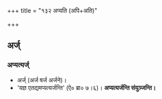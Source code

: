 +++
title = "१३२ अप्यति (अपि+अति)"

+++

## अर्ज्
### अप्यत्यर्ज्
- अर्ज् (अर्ज षर्ज अर्जने)।
- 'यज्ञ एतद्यमप्यत्यर्जन्ति' (ऐ० ब्रा० ७।६)। **अप्यत्यर्जन्ति संयुञ्जन्ति।**
